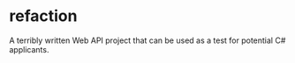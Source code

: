 # refaction
A terribly written Web API project that can be used as a test for potential C# applicants.
